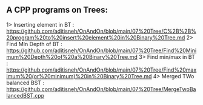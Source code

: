 
## A CPP programs on Trees:

1> Inserting element in BT :  https://github.com/aditisneh/OnAndOn/blob/main/07%20Tree/C%2B%2B%20program%20to%20insert%20element%20in%20Binary%20Tree.md
2> Find MIn Depth of BT    :  https://github.com/aditisneh/OnAndOn/blob/main/07%20Tree/Find%20Minimum%20Depth%20of%20a%20Binary%20Tree.md
3> Find min/max in BT      :  https://github.com/aditisneh/OnAndOn/blob/main/07%20Tree/Find%20maximum%20(or%20minimum)%20in%20Binary%20Tree.md
4> Merged TWo balanced BST :  https://github.com/aditisneh/OnAndOn/blob/main/07%20Tree/MergeTwoBalancedBST.cpp
